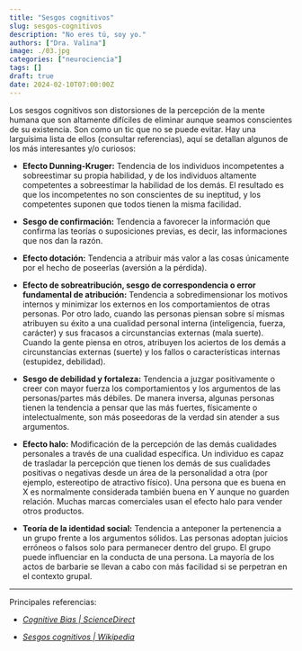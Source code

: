 ```yaml
---
title: "Sesgos cognitivos"
slug: sesgos-cognitivos
description: "No eres tú, soy yo."
authors: ["Dra. Valina"]
image: ./03.jpg
categories: ["neurociencia"]
tags: []
draft: true
date: 2024-02-10T07:00:00Z
---
```


Los sesgos cognitivos son distorsiones de la percepción de la mente humana que son altamente difíciles de eliminar aunque seamos conscientes de su existencia. Son como un tic que no se puede evitar. Hay una larguísima lista de ellos (consultar referencias), aquí se detallan algunos de los más interesantes y/o curiosos:

- **Efecto Dunning-Kruger:** Tendencia de los individuos incompetentes a sobreestimar su propia habilidad, y de los individuos altamente competentes a sobreestimar la habilidad de los demás. El resultado es que los incompetentes no son conscientes de su ineptitud, y los competentes suponen que todos tienen la misma facilidad.

- **Sesgo de confirmación:** Tendencia a favorecer la información que confirma las teorías o suposiciones previas, es decir, las informaciones que nos dan la razón.

- **Efecto dotación:** Tendencia a atribuir más valor a las cosas únicamente por el hecho de poseerlas (aversión a la pérdida).

- **Efecto de sobreatribución, sesgo de correspondencia o error fundamental de atribución:** Tendencia a sobredimensionar los motivos internos y minimizar los externos en los comportamientos de otras personas. Por otro lado, cuando las personas piensan sobre sí mismas atribuyen su éxito a una cualidad personal interna (inteligencia, fuerza, carácter) y sus fracasos a circunstancias externas (mala suerte). Cuando la gente piensa en otros, atribuyen los aciertos de los demás a circunstancias externas (suerte) y los fallos o características internas (estupidez, debilidad).

- **Sesgo de debilidad y fortaleza:** Tendencia a juzgar positivamente o creer con mayor fuerza los comportamientos y los argumentos de las personas/partes más débiles. De manera inversa, algunas personas tienen la tendencia a pensar que las más fuertes, físicamente o intelectualmente, son más poseedoras de la verdad sin atender a sus argumentos.

- **Efecto halo:** Modificación de la percepción de las demás cualidades personales a través de una cualidad específica. Un individuo es capaz de trasladar la percepción que tienen los demás de sus cualidades positivas o negativas desde un área de la personalidad a otra (por ejemplo, estereotipo de atractivo físico). Una persona que es buena en X es normalmente considerada también buena en Y aunque no guarden relación. Muchas marcas comerciales usan el efecto halo para vender otros productos.

- **Teoría de la identidad social:** Tendencia a anteponer la pertenencia a un grupo frente a los argumentos sólidos. Las personas adoptan juicios erróneos o falsos solo para permanecer dentro del grupo. El grupo puede influenciar en la conducta de una persona. La mayoría de los actos de barbarie se llevan a cabo con más facilidad si se perpetran en el contexto grupal.


---

Principales referencias:

- *[Cognitive Bias | ScienceDirect](https://www.sciencedirect.com/topics/neuroscience/cognitive-bias)*

- *[Sesgos cognitivos | Wikipedia](https://es.wikipedia.org/wiki/Anexo:Sesgos_cognitivos)*

